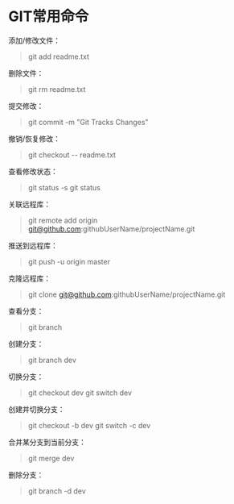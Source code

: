 # GIT常用命令 #


添加/修改文件：
> git add readme.txt

删除文件：
> git rm readme.txt


提交修改：
> git commit -m "Git Tracks Changes"


撤销/恢复修改：
> git checkout -- readme.txt


查看修改状态：
> git status -s
> git status


关联远程库：
> git remote add origin git@github.com:githubUserName/projectName.git


推送到远程库：
> git push -u origin master


克隆远程库：
> git clone git@github.com:githubUserName/projectName.git

查看分支：
> git branch


创建分支：
> git branch dev


切换分支：
> git checkout dev
> git switch dev


创建并切换分支：
> git checkout -b dev
> git switch -c dev


合并某分支到当前分支：
> git merge dev


删除分支：
> git branch -d dev
